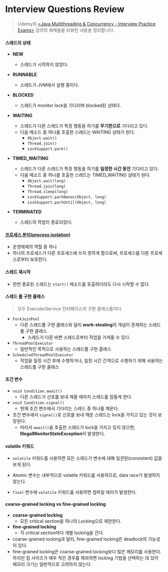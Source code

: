 # Interview Questions Review

> Udemy의 [<Java Multithreading & Concurrency - Interview Practice Exams>](https://www.udemy.com/course/java-multithreading-concurrency-interview-practice-exams/) 강의의 예제들을 리뷰한 내용을 정리합니다.



#### 스레드의 상태

- **NEW**
  - 스레드가 시작하지 않았다.
- **RUNNABLE**
  - 스레드가 JVM에서 실행 중이다.

- **BLOCKED**
  - 스레드가 monitor lock을 기다리며 blocked된 상태다.
- **WAITING**
  - 스레드가 다른 스레드가 특정 행동을 하기를 **무기한으로** 기다리고 있다.
  - 다음 메소드 중 하나를 호출한 스레드는 WAITING 상태가 된다.
    - `Object.wait()`
    - `Thread.join()`
    - `LockSupport.park()`
- **TIMED_WAITING**
  - 스레드가 다른 스레드가 특정 행동을 하기를 **일정한 시간 동안** 기다리고 있다.
  - 다음 메소드 중 하나를 호출한 스레드는 TIMED_WAITING 상태가 된다.
    - `Object.wait(long)`
    - `Thread.join(long)`
    - `Thread.sleep(long)`
    - `LockSupport.parkNanos(Object, long)`
    - `LockSupport.parkUntil(Object, long)`
- **TERMINATED**
  - 스레드의 작업이 종료되었다.



#### [프로세스 분리(process isolation)](https://en.wikipedia.org/wiki/Process_isolation)

- 운영체제의 역할 중 하나
- 하나의 프로세스가 다른 프로세스에 쓰지 못하게 함으로써, 프로세스를 다른 프로세스로부터 보호한다.



#### 스레드 재시작

- 한번 종료된 스레드는 `start()` 메소드를 호출하더라도 다시 시작할 수 없다.



#### 스레드 풀 구현 클래스

> 모두 ExecutorService 인터페이스의 구현 클래스들이다.

- `ForkJoinPool`
  - 다른 스레드풀 구현 클래스와 달리 **work-stealing**의 개념이 존재하는 스레드풀 구현 클래스
    - 스레드가 다른 바쁜 스레드로부터 작업을 가져올 수 있다.
- `ThreadPoolExecutor`
  - 일반적인 목적으로 사용하는 스레드풀 구현 클래스
- `ScheduledThreadPoolExecutor`
  - 작업을 일정 시간 후에 수행하거나, 일정 시간 간격으로 수행하기 위해 사용하는 스레드풀 구현 클래스



#### 조건 변수

- `void Condition.await()`
  - 다른 스레드가 신호를 보내 깨울 때까지 스레드를 잠들게 한다.
- `void Condition.signal()`
  - 현재 조건 변수에서 기다리는 스레드 중 하나를 깨운다.
- 조건 변수에서 `signal()`로 신호를 보내 깨운 스레드는 lock을 가지고 있는 것이 보장된다.
  - 따라서 `await()`을 호출한 스레드가 lock을 가지고 있지 않으면, **IllegalMonitorStateException**이 발생한다.



#### volatile 키워드

- `volatile` 키워드를 사용하면 모든 스레드가 변수에 대해 일관된(consistent) 값을 보게 된다.

- Atomic 변수는 내부적으로 volatile 키워드를 사용하므로, data race가 발생하지 않는다.
- `final` 변수에 `volatile` 키워드를 사용하면 컴파일 에러가 발생한다.



#### coarse-grained locking vs fine-grained locking

- **coarse-grained locking**
  - 모든 critical section을 하나의 Locking으로 제한한다.
- **fine-grained locking**
  - 각 critical section마다 개별 locking을 건다.
- coarse-grained locking과 달리, fine-grained locking은 deadlock의 가능성이 있다.
- fine-grained locking은 coarse-grained locking보다 많은 메모리를 사용한다. 하지만 힙 사이즈가 매우 작은 경우를 제외하면 locking 기법을 선택하는 데 있어 메모리 크기는 일반적으로 고려하지 않는다.
